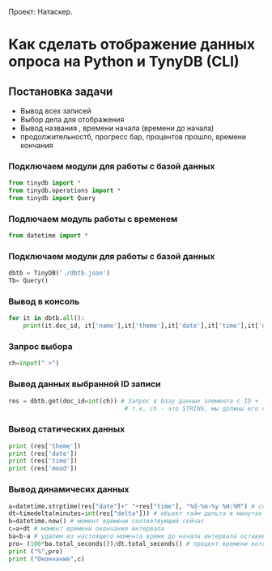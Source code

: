 Проект: Натаскер.

#  Как сделать отображение данных опроса на Python и TynyDB (CLI) 

## Постановка задачи

- Вывод всех записей 
- Выбор дела для отображения
- Вывод названия , времени начала (времени до начала)
- продолжительностб, прогресс бар, процентов прошло, времени кончания

### Подключаем модули для работы с базой данных

```python
from tinydb import *
from tinydb.operations import *
from tinydb import Query
```

### Подлючаем модуль работы с временем

```python
from datetime import *
```



### Подключаем модули для работы с базой данных

```python
dbtb = TinyDB('./dbtb.json')
Tb= Query()
```

### Вывод  в консоль

```python
for it in dbtb.all():
    print(it.doc_id, it['name'],it['theme'],it['date'],it['time'],it['delta'],it['mood'],it['xn'] )
```

### Запрос выбора 

```python
ch=input(" >")
```

### Вывод данных выбранной ID записи

```python
res = dbtb.get(doc_id=int(ch)) # Запрос в базу данных элемента с ID + 
								# т.к. ch - это STRING, мы должны его привести к INT

```



### Вывод статических данных

```python
print (res['theme'])
print (res['date'])
print (res['time'])
print (res['mood'])
```

### Вывод динамичесих данных

``` python
a=datetime.strptime(res["date"]+" "+res["time"], "%d-%m-%y %H:%M") # создание обьекта время
dt=timedelta(minutes=int(res["delta"])) # обьект тайм дельта в минутах
b=datetime.now() # момент времени соответвующий сейчас
с=a+dt # момент времени окончания интервала
ba=b-a # удалим из настоящего момента время до начала интервала оставив то что прошло
pro= (100*ba.total_seconds())/dt.total_seconds() # процент времени который прошел
print ("%",pro)
print ("Окончание",c)
```




